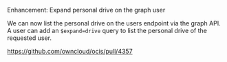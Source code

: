 Enhancement: Expand personal drive on the graph user

We can now list the personal drive on the users endpoint via the graph API. A user can add an `$expand=drive` query to list the personal drive of the requested user.

https://github.com/owncloud/ocis/pull/4357
